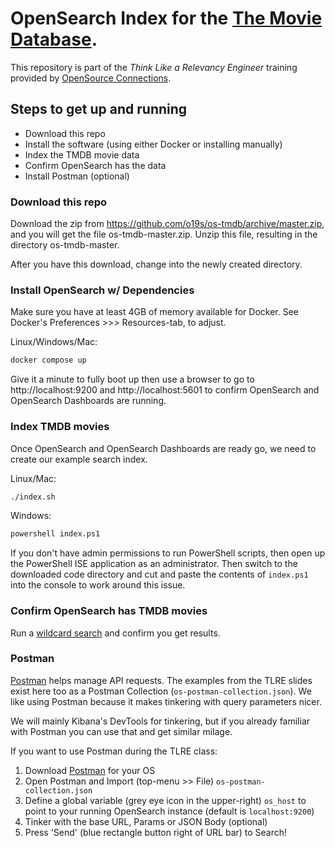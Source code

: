 # OpenSearch Index for the [The Movie Database](https://www.themoviedb.org/).

This repository is part of the _Think Like a Relevancy Engineer_ training provided by [OpenSource Connections](https://opensourceconnections.com/events/training/).

## Steps to get up and running

- Download this repo
- Install the software (using either Docker or installing manually)
- Index the TMDB movie data
- Confirm OpenSearch has the data
- Install Postman (optional)

### Download this repo

Download the zip from https://github.com/o19s/os-tmdb/archive/master.zip, and you will get the file os-tmdb-master.zip. Unzip this file, resulting in the directory os-tmdb-master.

After you have this download, change into the newly created directory.

### Install OpenSearch w/ Dependencies

Make sure you have at least 4GB of memory available for Docker. See Docker's Preferences >>> Resources-tab, to adjust.

Linux/Windows/Mac:

```bash
docker compose up
```

Give it a minute to fully boot up then use a browser to go to http://localhost:9200 and http://localhost:5601 to confirm OpenSearch and OpenSearch Dashboards are running.

### Index TMDB movies

Once OpenSearch and OpenSearch Dashboards are ready go, we need to create our example search index.

Linux/Mac:

```bash
./index.sh
```

Windows:

```bash
powershell index.ps1
```

If you don't have admin permissions to run PowerShell scripts, then open up the PowerShell ISE application as an administrator.  Then switch to the downloaded code directory and cut and paste the contents of `index.ps1` into the console to work around this issue.

### Confirm OpenSearch has TMDB movies

Run a [wildcard search](http://localhost:9200/tmdb/_search?q=*) and confirm you get results.

### Postman

[Postman](https://www.postman.com/) helps manage API requests. The examples from the TLRE slides exist here too as a Postman Collection (`os-postman-collection.json`). We like using Postman because it makes tinkering with query parameters nicer.

We will mainly Kibana's DevTools for tinkering, but if you already familiar with Postman you can use that and get similar milage.

If you want to use Postman during the TLRE class:

1. Download [Postman](https://www.postman.com/downloads/) for your OS
2. Open Postman and Import (top-menu >> File) `os-postman-collection.json`
3. Define a global variable (grey eye icon in the upper-right) `os_host` to point to your running OpenSearch instance (default is `localhost:9200`)
4. Tinker with the base URL, Params or JSON Body (optional)
5. Press 'Send' (blue rectangle button right of URL bar) to Search!
